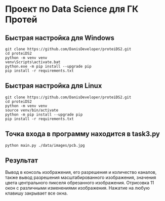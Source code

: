# Проект по Data Science для ГК Протей

## Быстрая настройка для Windows
```
git clone https://github.com/DanisDeveloper/proteiDS2.git
cd proteiDS2
python -m venv venv
venv\Scripts\activate.bat
python.exe -m pip install --upgrade pip
pip install -r requirements.txt
```
## Быстрая настройка для Linux
```
git clone https://github.com/DanisDeveloper/proteiDS2.git
cd proteiDS2
python -m venv venv
source venv/bin/activate
python -m pip install --upgrade pip
pip install -r requirements.txt
```
## Точка входа в программу находится в task3.py
```
python main.py ./data/images/pcb.jpg
```

## Результат
Вывод в консоль изображения, его разрешения и количество каналов, также вывод разрешения масштабированного изображения, значения цвета центрального пикселя обрезанного изображения.
Отрисовка 11 окон с различными изменениями изображения.
Нажатие на любую клавишу закрывает все окна.
